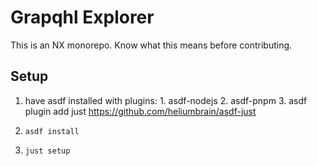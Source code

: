 # Grapqhl Explorer

This is an NX monorepo. Know what this means before contributing.

## Setup

1. have asdf installed with plugins:
        1. asdf-nodejs
        2. asdf-pnpm
        3. asdf plugin add just https://github.com/heliumbrain/asdf-just

2. `asdf install`
3. `just setup`
